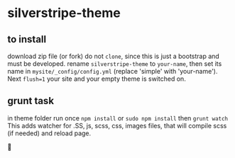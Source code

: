 # silverstripe-theme
## to install 
download zip file (or fork) 
do not `clone`, since this is just a bootstrap and must be developed.
rename `silverstripe-theme` to `your-name`, then
set its name in `mysite/_config/config.yml` (replace 'simple' with 'your-name').
Next `flush=1` your site and your empty theme is switched on.
## grunt task
in theme folder run once `npm install` or `sudo npm install` then `grunt watch`
This adds watcher for .SS, js, scss, css, images files, that will compile scss (if needed) and reload page.

:shit:


